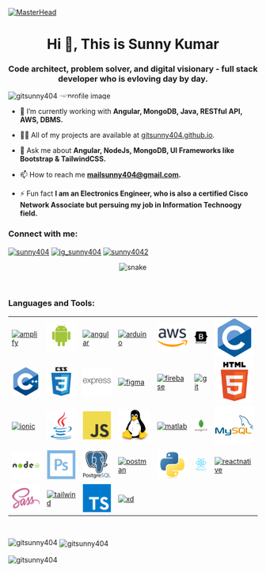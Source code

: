 [![MasterHead](https://raw.githubusercontent.com/halfrost/halfrost/master/icons/header_.png)](gitsunny404.github.io)

<!-- https://1.bp.blogspot.com/-7A4WynwLsMw/XbBpCXG8fHI/AAAAAAAAMt4/uOa1bpLskYgrwGbllhSu2SDj_Mig8SXJQCLcBGAsYHQ/s1600/2000_600px.gif -->

<h1 align="center">Hi 👋, This is Sunny Kumar</h1>
<h3 align="center">Code architect, problem solver, and digital visionary - full stack developer who is evloving day by day.</h3>

<img src="https://cdn.dribbble.com/users/2131993/screenshots/4948736/media/45dceb640723d72436c427add7966cf8.gif" align="right" width="400" alt="profile image" style="border-radius: 50%;">

<p align="left"> <img src="https://komarev.com/ghpvc/?username=gitsunny404&label=Profile%20views&color=0e75b6&style=flat" style="border-radius=5rem" alt="gitsunny404" /> </p>

- 🌱 I’m currently working with **Angular, MongoDB, Java, RESTful API, AWS, DBMS.**

- 👨‍💻 All of my projects are available at [gitsunny404.github.io](gitsunny404.github.io).

- 💬 Ask me about **Angular, NodeJs, MongoDB, UI Frameworks like Bootstrap & TailwindCSS.**

- 📫 How to reach me **mailsunny404@gmail.com.**

- ⚡ Fun fact **I am an Electronics Engineer, who is also a certified Cisco Network Associate but persuing my job in Information Technoogy field.**

<h3 align="left">Connect with me:</h3>
<p align="left">
<a href="https://linkedin.com/in/sunny404" target="blank"><img align="center" src="https://raw.githubusercontent.com/rahuldkjain/github-profile-readme-generator/master/src/images/icons/Social/linked-in-alt.svg" alt="sunny404" height="30" width="40" /></a>
<a href="https://instagram.com/ig_sunny404" target="blank"><img align="center" src="https://raw.githubusercontent.com/rahuldkjain/github-profile-readme-generator/master/src/images/icons/Social/instagram.svg" alt="ig_sunny404" height="30" width="40" /></a>
<a href="https://www.leetcode.com/sunny4042" target="blank"><img align="center" src="https://raw.githubusercontent.com/rahuldkjain/github-profile-readme-generator/master/src/images/icons/Social/leet-code.svg" alt="sunny4042" height="30" width="40" /></a>
</p>

<p align="center">
  <img src="https://github.com/akshitagupta15june/akshitagupta15june/blob/output/github-contribution-grid-snake.svg" alt="snake"></center>
</p>
<br>
<h3 align="left">Languages and Tools:</h3>
<table>
  
  <tr>
    
<td><a href="https://aws.amazon.com/amplify/" target="_blank" rel="noreferrer"> <img src="https://docs.amplify.aws/assets/logo-dark.svg" alt="amplify" width="200"/> </a></td> 
<td><a href="https://developer.android.com" target="_blank" rel="noreferrer"> <img src="https://raw.githubusercontent.com/devicons/devicon/master/icons/android/android-original-wordmark.svg" alt="android" width="200"/> </a></td> 
<td><a href="https://angular.io" target="_blank" rel="noreferrer"> <img src="https://angular.io/assets/images/logos/angular/angular.svg" alt="angular" width="200"/> </a></td> 
<td><a href="https://www.arduino.cc/" target="_blank" rel="noreferrer"> <img src="https://cdn.worldvectorlogo.com/logos/arduino-1.svg" alt="arduino" width="200"/> </a></td> 
<td><a href="https://aws.amazon.com" target="_blank" rel="noreferrer"> <img src="https://raw.githubusercontent.com/devicons/devicon/master/icons/amazonwebservices/amazonwebservices-original-wordmark.svg" alt="aws" width="200"/> </a></td> 
<td><a href="https://getbootstrap.com" target="_blank" rel="noreferrer"> <img src="https://raw.githubusercontent.com/devicons/devicon/master/icons/bootstrap/bootstrap-plain-wordmark.svg" alt="bootstrap" width="200"/> </a></td> 
<td><a href="https://www.cprogramming.com/" target="_blank" rel="noreferrer"> <img src="https://raw.githubusercontent.com/devicons/devicon/master/icons/c/c-original.svg" alt="c" width="200"/> </a></td> 
     </tr>
  <tr>
<td><a href="https://www.w3schools.com/cpp/" target="_blank" rel="noreferrer"> <img src="https://raw.githubusercontent.com/devicons/devicon/master/icons/cplusplus/cplusplus-original.svg" alt="cplusplus" width="200"/> </a></td> 
<td><a href="https://www.w3schools.com/css/" target="_blank" rel="noreferrer"> <img src="https://raw.githubusercontent.com/devicons/devicon/master/icons/css3/css3-original-wordmark.svg" alt="css3" width="200"/> </a></td> 
<td><a href="https://expressjs.com" target="_blank" rel="noreferrer"> <img src="https://raw.githubusercontent.com/devicons/devicon/master/icons/express/express-original-wordmark.svg" alt="express" width="200"/> </a></td> 
<td><a href="https://www.figma.com/" target="_blank" rel="noreferrer"> <img src="https://www.vectorlogo.zone/logos/figma/figma-icon.svg" alt="figma" width="200"/> </a></td> 
<td><a href="https://firebase.google.com/" target="_blank" rel="noreferrer"> <img src="https://www.vectorlogo.zone/logos/firebase/firebase-icon.svg" alt="firebase" width="200"/> </a></td> 
<td><a href="https://git-scm.com/" target="_blank" rel="noreferrer"> <img src="https://www.vectorlogo.zone/logos/git-scm/git-scm-icon.svg" alt="git" width="200"/> </a></td> <td><a href="https://www.w3.org/html/" target="_blank" rel="noreferrer"> <img src="https://raw.githubusercontent.com/devicons/devicon/master/icons/html5/html5-original-wordmark.svg" alt="html5" width="200"/> </a></td> 
     </tr>
   <tr>
<td><a href="https://ionicframework.com" target="_blank" rel="noreferrer"> <img src="https://upload.wikimedia.org/wikipedia/commons/d/d1/Ionic_Logo.svg" alt="ionic" width="200"/> </a></td> 
<td><a href="https://www.java.com" target="_blank" rel="noreferrer"> <img src="https://raw.githubusercontent.com/devicons/devicon/master/icons/java/java-original.svg" alt="java" width="200"/> </a></td> 
<td><a href="https://developer.mozilla.org/en-US/docs/Web/JavaScript" target="_blank" rel="noreferrer"> <img src="https://raw.githubusercontent.com/devicons/devicon/master/icons/javascript/javascript-original.svg" alt="javascript" width="200"/> </a></td> 
<td><a href="https://www.linux.org/" target="_blank" rel="noreferrer"> <img src="https://raw.githubusercontent.com/devicons/devicon/master/icons/linux/linux-original.svg" alt="linux" width="200"/> </a></td> 
<td><a href="https://www.mathworks.com/" target="_blank" rel="noreferrer"> <img src="https://upload.wikimedia.org/wikipedia/commons/2/21/Matlab_Logo.png" alt="matlab" width="200"/> </a></td> 
<td><a href="https://www.mongodb.com/" target="_blank" rel="noreferrer"> <img src="https://raw.githubusercontent.com/devicons/devicon/master/icons/mongodb/mongodb-original-wordmark.svg" alt="mongodb" width="200"/> </a></td> 
<td><a href="https://www.mysql.com/" target="_blank" rel="noreferrer"> <img src="https://raw.githubusercontent.com/devicons/devicon/master/icons/mysql/mysql-original-wordmark.svg" alt="mysql" width="200"/> </a></td> 
      </tr>
  <tr>
<td><a href="https://nodejs.org" target="_blank" rel="noreferrer"> <img src="https://raw.githubusercontent.com/devicons/devicon/master/icons/nodejs/nodejs-original-wordmark.svg" alt="nodejs" width="200"/> </a></td> 
<td><a href="https://www.photoshop.com/en" target="_blank" rel="noreferrer"> <img src="https://raw.githubusercontent.com/devicons/devicon/master/icons/photoshop/photoshop-line.svg" alt="photoshop" width="200"/> </a></td> 
<td><a href="https://www.postgresql.org" target="_blank" rel="noreferrer"> <img src="https://raw.githubusercontent.com/devicons/devicon/master/icons/postgresql/postgresql-original-wordmark.svg" alt="postgresql" width="200"/> </a></td> 
<td><a href="https://postman.com" target="_blank" rel="noreferrer"> <img src="https://www.vectorlogo.zone/logos/getpostman/getpostman-icon.svg" alt="postman" width="200"/> </a></td> 
<td><a href="https://www.python.org" target="_blank" rel="noreferrer"> <img src="https://raw.githubusercontent.com/devicons/devicon/master/icons/python/python-original.svg" alt="python" width="200"/> </a></td> 
<td><a href="https://reactjs.org/" target="_blank" rel="noreferrer"> <img src="https://raw.githubusercontent.com/devicons/devicon/master/icons/react/react-original-wordmark.svg" alt="react" width="200"/> </a></td> 
<td><a href="https://reactnative.dev/" target="_blank" rel="noreferrer"> <img src="https://reactnative.dev/img/header_logo.svg" alt="reactnative" width="200"/> </a></td> 
     </tr>
<td><a href="https://sass-lang.com" target="_blank" rel="noreferrer"> <img src="https://raw.githubusercontent.com/devicons/devicon/master/icons/sass/sass-original.svg" alt="sass" width="200"/> </a></td> 
<td><a href="https://tailwindcss.com/" target="_blank" rel="noreferrer"> <img src="https://www.vectorlogo.zone/logos/tailwindcss/tailwindcss-icon.svg" alt="tailwind" width="200"/> </a></td> 
<td><a href="https://www.typescriptlang.org/" target="_blank" rel="noreferrer"> <img src="https://raw.githubusercontent.com/devicons/devicon/master/icons/typescript/typescript-original.svg" alt="typescript" width="200"/> </a></td> 
<td><a href="https://www.adobe.com/products/xd.html" target="_blank" rel="noreferrer"> <img src="https://cdn.worldvectorlogo.com/logos/adobe-xd.svg" alt="xd" width="200"/> </a></td> </p>
  </tr>
 
      
</table>
<br/>


<p><img align="left" src="https://github-readme-stats.vercel.app/api/top-langs?username=gitsunny404&show_icons=true&locale=en&layout=compact" alt="gitsunny404" /></p>

<p>&nbsp;<img align="center" src="https://github-readme-stats.vercel.app/api?username=gitsunny404&show_icons=true&locale=en" alt="gitsunny404" /></p>

<p><img align="center" src="https://github-readme-streak-stats.herokuapp.com/?user=gitsunny404&" alt="gitsunny404" /></p>

